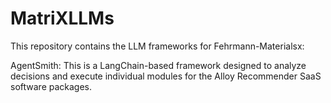 # MatriXLLMs

This repository contains the LLM frameworks for Fehrmann-Materialsx:

AgentSmith: This is a LangChain-based framework designed to analyze decisions and execute individual modules for the Alloy Recommender SaaS software packages.
